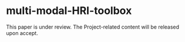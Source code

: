 # multi-modal-HRI-toolbox

This paper is under review. The Project-related content will be released upon accept.

